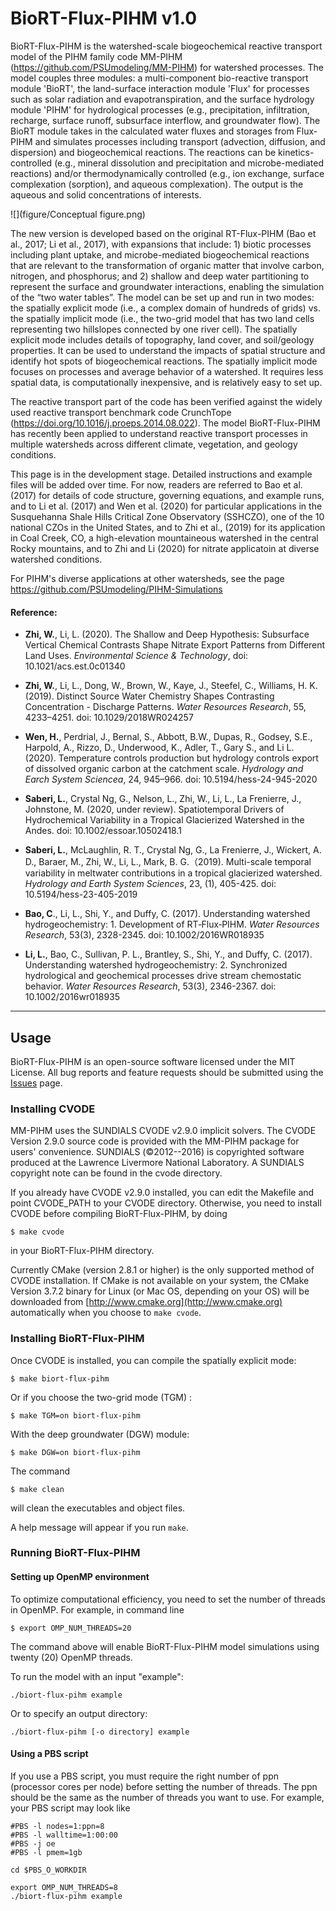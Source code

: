 # BioRT-Flux-PIHM v1.0
BioRT-Flux-PIHM is the watershed-scale biogeochemical reactive transport model of the PIHM family code MM-PIHM (https://github.com/PSUmodeling/MM-PIHM) for watershed processes. The model couples three modules: a multi-component bio-reactive transport module 'BioRT', the land-surface interaction module 'Flux' for processes such as solar radiation and evapotranspiration, and the surface hydrology module 'PIHM' for hydrological processes (e.g., precipitation, infiltration, recharge, surface runoff, subsurface interflow, and groundwater flow). The BioRT module takes in the calculated water fluxes and storages from Flux-PIHM and simulates processes including transport (advection, diffusion, and dispersion) and biogeochemical reactions. The reactions can be kinetics-controlled (e.g., mineral dissolution and precipitation and microbe-mediated reactions) and/or thermodynamically controlled (e.g., ion exchange, surface complexation (sorption), and aqueous complexation). The output is the aqueous and solid concentrations of interests. 

![](figure/Conceptual figure.png)

The new version is developed based on the original RT-Flux-PIHM (Bao et al., 2017; Li et al., 2017), with expansions that include: 1) biotic processes including plant uptake, and microbe-mediated biogeochemical reactions that are relevant to the transformation of organic matter that involve carbon, nitrogen, and phosphorus; and 2) shallow and deep water partitioning to represent the surface and groundwater interactions, enabling the simulation of the “two water tables”. The model can be set up and run in two modes: the spatially explicit mode (i.e., a complex domain of hundreds of grids) vs. the spatially implicit mode (i.e., the two-grid model that has two land cells representing two hillslopes connected by one river cell). The spatially explicit mode includes details of topography, land cover, and soil/geology properties. It can be used to understand the impacts of spatial structure and identify hot spots of biogeochemical reactions. The spatially implicit mode focuses on processes and average behavior of a watershed. It requires less spatial data, is computationally inexpensive, and is relatively easy to set up.

The reactive transport part of the code has been verified against the widely used reactive transport benchmark code CrunchTope (https://doi.org/10.1016/j.proeps.2014.08.022). The  model BioRT-Flux-PIHM has recently been applied to understand reactive transport processes in multiple watersheds across different climate, vegetation, and geology conditions. 

This page is in the development stage. Detailed instructions and example files will be added over time. For now, readers are referred to Bao et al. (2017) for details of code structure, governing equations, and example runs, and to Li et al. (2017) and Wen et al. (2020) for particular applications in the Susquehanna Shale Hills Critical Zone Observatory (SSHCZO), one of the 10 national CZOs in the United States, and to Zhi et al., (2019) for its application in Coal Creek, CO, a high-elevation mountaineous watershed in the central Rocky mountains, and to Zhi and Li (2020) for nitrate applicatoin at diverse watershed conditions.

For PIHM's diverse applications at other watersheds, see the page https://github.com/PSUmodeling/PIHM-Simulations

#### Reference:
- **Zhi, W.**, Li, L. (2020). The Shallow and Deep Hypothesis: Subsurface Vertical Chemical Contrasts Shape Nitrate Export Patterns from Different Land Uses. *Environmental Science & Technology*, doi: 10.1021/acs.est.0c01340

- **Zhi, W.**, Li, L., Dong, W., Brown, W., Kaye, J., Steefel, C., Williams, H. K. (2019). Distinct Source Water Chemistry Shapes Contrasting Concentration - Discharge Patterns. *Water Resources Research*, 55, 4233–4251. doi: 10.1029/2018WR024257

- **Wen, H.**, Perdrial, J., Bernal, S., Abbott, B.W., Dupas, R., Godsey, S.E., Harpold, A., Rizzo, D., Underwood, K., Adler, T., Gary S., and Li L. (2020). Temperature controls production but hydrology controls export of dissolved organic carbon at the catchment scale. *Hydrology and Earch System Sciencea*, 24, 945–966. doi: 10.5194/hess-24-945-2020

- **Saberi, L.**, Crystal Ng, G., Nelson, L., Zhi, W., Li, L., La Frenierre, J., Johnstone, M. (2020, under review). Spatiotemporal Drivers of Hydrochemical Variability in a Tropical Glacierized Watershed in the Andes. doi: 10.1002/essoar.10502418.1

- **Saberi, L.**, McLaughlin, R. T., Crystal Ng, G., La Frenierre, J., Wickert, A. D., Baraer, M., Zhi, W., Li, L., Mark, B. G.（2019). Multi-scale temporal variability in meltwater contributions in a tropical glacierized watershed. *Hydrology and Earth System Sciences*, 23, (1), 405-425. doi: 10.5194/hess-23-405-2019

- **Bao, C**., Li, L., Shi, Y., and Duffy, C. (2017). Understanding watershed hydrogeochemistry: 1. Development of RT‐Flux‐PIHM. *Water Resources Research*, 53(3), 2328-2345. doi: 10.1002/2016WR018935

- **Li, L.**, Bao, C., Sullivan, P. L., Brantley, S., Shi, Y., and Duffy, C. (2017). Understanding watershed hydrogeochemistry: 2. Synchronized hydrological and geochemical processes drive stream chemostatic behavior. *Water Resources Research*, 53(3), 2346-2367. doi: 10.1002/2016wr018935


----------------------------------------------------------------------------------------------------------------------------------------
## Usage
BioRT-Flux-PIHM is an open-source software licensed under the MIT License.
All bug reports and feature requests should be submitted using the [Issues](https://github.com/Wei-PSU/BioRT-Flux-PIHM/issues) page.

### Installing CVODE
MM-PIHM uses the SUNDIALS CVODE v2.9.0 implicit solvers. 
The CVODE Version 2.9.0 source code is provided with the MM-PIHM package for users' convenience. 
SUNDIALS (©️2012--2016) is copyrighted software produced at the Lawrence Livermore National Laboratory. A SUNDIALS copyright note can be found in the cvode directory.

If you already have CVODE v2.9.0 installed, you can edit the Makefile and point CVODE_PATH to your CVODE directory. Otherwise, you need to install CVODE before compiling BioRT-Flux-PIHM, by doing

```shell
$ make cvode
```

in your BioRT-Flux-PIHM directory.

Currently CMake (version 2.8.1 or higher) is the only supported method of CVODE installation.
If CMake is not available on your system, the CMake Version 3.7.2 binary for Linux (or Mac OS, depending on your OS) will be downloaded from [http://www.cmake.org](http://www.cmake.org) automatically when you choose to `make cvode`.


### Installing BioRT-Flux-PIHM

Once CVODE is installed, you can compile the spatially explicit mode:

```shell
$ make biort-flux-pihm
```

Or if you choose the two-grid mode (TGM) :

```shell
$ make TGM=on biort-flux-pihm
```

With the deep groundwater (DGW) module:

```shell
$ make DGW=on biort-flux-pihm
```

The command

```shell
$ make clean
```

will clean the executables and object files.

A help message will appear if you run `make`.


### Running BioRT-Flux-PIHM

#### Setting up OpenMP environment

To optimize computational efficiency, you need to set the number of threads in OpenMP.
For example, in command line

```shell
$ export OMP_NUM_THREADS=20
```

The command above will enable BioRT-Flux-PIHM model simulations using twenty (20) OpenMP threads.

To run the model with an input "example":

```shell
./biort-flux-pihm example
```

Or to specify an output directory:

```shell
./biort-flux-pihm [-o directory] example
```

#### Using a PBS script
If you use a PBS script, you must require the right number of ppn (processor cores per node) before setting the number of threads.
The ppn should be the same as the number of threads you want to use.
For example, your PBS script may look like

```shell
#PBS -l nodes=1:ppn=8
#PBS -l walltime=1:00:00
#PBS -j oe
#PBS -l pmem=1gb

cd $PBS_O_WORKDIR

export OMP_NUM_THREADS=8
./biort-flux-pihm example
```
